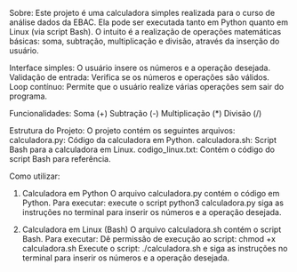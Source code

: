 Sobre:
  Este projeto é uma calculadora simples realizada para o curso de análise dados da EBAC. Ela pode ser executada tanto em Python quanto em Linux (via script Bash). 
  O intuito é a realização de operações matemáticas básicas: soma, subtração, multiplicação e divisão, através da inserção do usuário.
  
  Interface simples: O usuário insere os números e a operação desejada.
  Validação de entrada: Verifica se os números e operações são válidos.
  Loop contínuo: Permite que o usuário realize várias operações sem sair do programa.

Funcionalidades:
    Soma (+)
    Subtração (-)
    Multiplicação (*)
    Divisão (/)

Estrutura do Projeto:
  O projeto contém os seguintes arquivos:
    calculadora.py: Código da calculadora em Python.
    calculadora.sh: Script Bash para a calculadora em Linux.
    codigo_linux.txt: Contém o código do script Bash para referência.

Como utilizar:
  1. Calculadora em Python
    O arquivo calculadora.py contém o código em Python. Para executar: execute o script python3 calculadora.py
    siga as instruções no terminal para inserir os números e a operação desejada.

  2. Calculadora em Linux (Bash)
    O arquivo calculadora.sh contém o script Bash. Para executar: Dê permissão de execução ao script: chmod +x calculadora.sh
    Execute o script: ./calculadora.sh e siga as instruções no terminal para inserir os números e a operação desejada.
